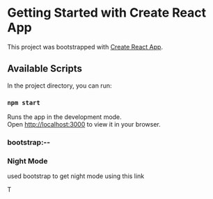 # Getting Started with Create React App

This project was bootstrapped with [Create React App](https://github.com/facebook/create-react-app).

## Available Scripts

In the project directory, you can run:

### `npm start`

Runs the app in the development mode.\
Open [http://localhost:3000](http://localhost:3000) to view it in your browser.


### bootstrap:--
### Night Mode

used bootstrap to get night mode using this link
<link href="https://cdn.jsdelivr.net/npm/bootstrap-dark-5@1.1.3/dist/css/bootstrap-night.min.css" rel="stylesheet">











T



